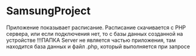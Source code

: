 # SamsungProject
Приложение показывает расписание.
Расписание скачивается с PHP сервера, или если подключения нет, то с базы данных созданной на устройстве
!!!ПАПКА Server не является частью приложения, там находится база данных и файл .php, который выполняется при запросе
